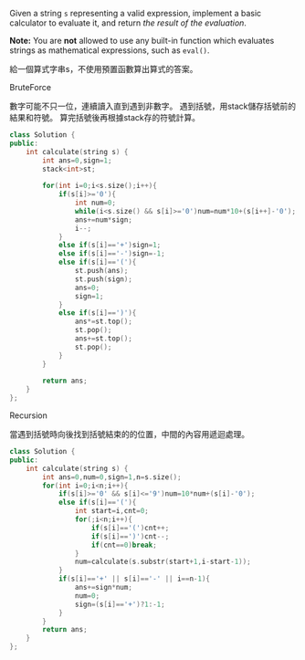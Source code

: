 Given a string `s` representing a valid expression, implement a basic calculator to evaluate it, and return _the result of the evaluation_.

**Note:** You are **not** allowed to use any built-in function which evaluates strings as mathematical expressions, such as `eval()`.

給一個算式字串s，不使用預置函數算出算式的答案。

BruteForce

數字可能不只一位，連續讀入直到遇到非數字。
遇到括號，用stack儲存括號前的結果和符號。
算完括號後再根據stack存的符號計算。

```cpp
class Solution {
public:
    int calculate(string s) {
        int ans=0,sign=1;
        stack<int>st;
        
        for(int i=0;i<s.size();i++){
            if(s[i]>='0'){
                int num=0;
                while(i<s.size() && s[i]>='0')num=num*10+(s[i++]-'0');
                ans+=num*sign;
                i--;
            }
            else if(s[i]=='+')sign=1;
            else if(s[i]=='-')sign=-1;
            else if(s[i]=='('){
                st.push(ans);
                st.push(sign);
                ans=0;
                sign=1;
            }
            else if(s[i]==')'){
                ans*=st.top();
                st.pop();
                ans+=st.top();
                st.pop();
            }
        }
        
        return ans;
    }
};
```

Recursion

當遇到括號時向後找到括號結束的的位置，中間的內容用遞迴處理。

```cpp
class Solution {
public:
    int calculate(string s) {
        int ans=0,num=0,sign=1,n=s.size();
        for(int i=0;i<n;i++){
            if(s[i]>='0' && s[i]<='9')num=10*num+(s[i]-'0');
            else if(s[i]=='('){
                int start=i,cnt=0;
                for(;i<n;i++){
                    if(s[i]=='(')cnt++;
                    if(s[i]==')')cnt--;
                    if(cnt==0)break;
                }
                num=calculate(s.substr(start+1,i-start-1));
            }
            if(s[i]=='+' || s[i]=='-' || i==n-1){
                ans+=sign*num;
                num=0;
                sign=(s[i]=='+')?1:-1;
            }
        }
        return ans;
    }
};
```